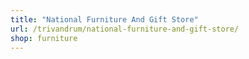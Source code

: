 ```yaml
---
title: "National Furniture And Gift Store"
url: /trivandrum/national-furniture-and-gift-store/
shop: furniture
---
```

